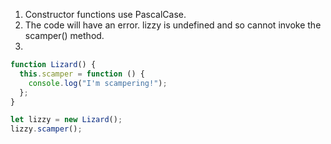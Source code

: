 1. Constructor functions use PascalCase.
2. The code will have an error. lizzy is undefined and so cannot invoke the scamper() method.
3.

```javascript
function Lizard() {
  this.scamper = function () {
    console.log("I'm scampering!");
  };
}

let lizzy = new Lizard();
lizzy.scamper();
```
